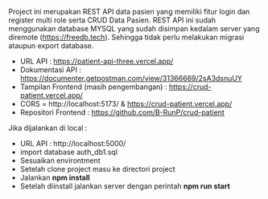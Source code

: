 Project ini merupakan REST API data pasien yang memiliki fitur login dan register multi role serta CRUD Data Pasien. REST API ini sudah menggunakan database MYSQL yang sudah disimpan kedalam server yang diremote (https://freedb.tech). Sehingga tidak perlu melakukan migrasi ataupun export database.

- URL API : https://patient-api-three.vercel.app/
- Dokumentasi API : https://documenter.getpostman.com/view/31366669/2sA3dsnuUY
- Tampilan Frontend (masih pengembangan) : https://crud-patient.vercel.app/
- CORS = http://localhost:5173/ & https://crud-patient.vercel.app/
- Repositori Frontend : https://github.com/B-RunP/crud-patient

Jika dijalankan di local : 
- URL API : http://localhost:5000/
- import database auth_db1.sql
- Sesuaikan environtment
- Setelah clone project masu ke directori project
- Jalankan **npm install**
- Setelah diinstall jalankan server dengan perintah **npm run start**

